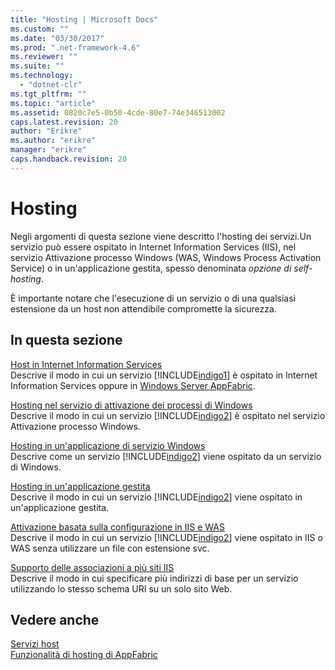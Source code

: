 ```yaml
---
title: "Hosting | Microsoft Docs"
ms.custom: ""
ms.date: "03/30/2017"
ms.prod: ".net-framework-4.6"
ms.reviewer: ""
ms.suite: ""
ms.technology: 
  - "dotnet-clr"
ms.tgt_pltfrm: ""
ms.topic: "article"
ms.assetid: 0820c7e5-0b50-4cde-80e7-74e346513002
caps.latest.revision: 20
author: "Erikre"
ms.author: "erikre"
manager: "erikre"
caps.handback.revision: 20
---
```

# Hosting
Negli argomenti di questa sezione viene descritto l'hosting dei servizi.Un servizio può essere ospitato in Internet Information Services \(IIS\), nel servizio Attivazione processo Windows \(WAS, Windows Process Activation Service\) o in un'applicazione gestita, spesso denominata *opzione di self\-hosting*.  
  
 È importante notare che l'esecuzione di un servizio o di una qualsiasi estensione da un host non attendibile compromette la sicurezza.  
  
## In questa sezione  
 [Host in Internet Information Services](../../../../docs/framework/wcf/feature-details/hosting-in-internet-information-services.md)  
 Descrive il modo in cui un servizio [!INCLUDE[indigo1](../../../../includes/indigo1-md.md)] è ospitato in Internet Information Services oppure in [Windows Server AppFabric](http://go.microsoft.com/fwlink/?LinkId=196496).  
  
 [Hosting nel servizio di attivazione dei processi di Windows](../../../../docs/framework/wcf/feature-details/hosting-in-windows-process-activation-service.md)  
 Descrive il modo in cui un servizio [!INCLUDE[indigo2](../../../../includes/indigo2-md.md)] è ospitato nel servizio Attivazione processo Windows.  
  
 [Hosting in un'applicazione di servizio Windows](../../../../docs/framework/wcf/feature-details/hosting-in-a-windows-service-application.md)  
 Descrive come un servizio [!INCLUDE[indigo2](../../../../includes/indigo2-md.md)] viene ospitato da un servizio di Windows.  
  
 [Hosting in un'applicazione gestita](../../../../docs/framework/wcf/feature-details/hosting-in-a-managed-application.md)  
 Descrive il modo in cui un servizio [!INCLUDE[indigo2](../../../../includes/indigo2-md.md)] viene ospitato in un'applicazione gestita.  
  
 [Attivazione basata sulla configurazione in IIS e WAS](../../../../docs/framework/wcf/feature-details/configuration-based-activation-in-iis-and-was.md)  
 Descrive il modo in cui un servizio [!INCLUDE[indigo2](../../../../includes/indigo2-md.md)] viene ospitato in IIS o WAS senza utilizzare un file con estensione svc.  
  
 [Supporto delle associazioni a più siti IIS](../../../../docs/framework/wcf/feature-details/supporting-multiple-iis-site-bindings.md)  
 Descrive il modo in cui specificare più indirizzi di base per un servizio utilizzando lo stesso schema URI su un solo sito Web.  
  
## Vedere anche  
 [Servizi host](../../../../docs/framework/wcf/hosting-services.md)   
 [Funzionalità di hosting di AppFabric](http://go.microsoft.com/fwlink/?LinkId=201276)